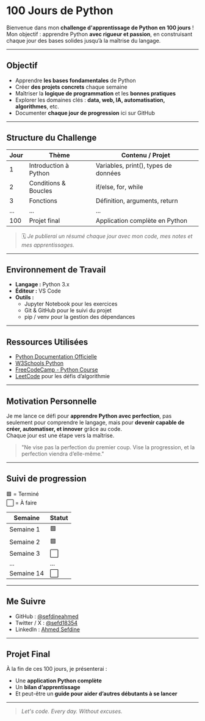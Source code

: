# 100 Jours de Python

Bienvenue dans mon **challenge d'apprentissage de Python en 100 jours** !  
Mon objectif : apprendre Python **avec rigueur et passion**, en construisant chaque jour des bases solides jusqu’à la maîtrise du langage.

---

## Objectif

- Apprendre **les bases fondamentales** de Python  
- Créer **des projets concrets** chaque semaine  
- Maîtriser la **logique de programmation** et les **bonnes pratiques**  
- Explorer les domaines clés : **data, web, IA, automatisation, algorithmes**, etc.  
- Documenter **chaque jour de progression** ici sur GitHub  

---

## Structure du Challenge

| Jour | Thème | Contenu / Projet |
|------|--------|------------------|
| 1 | Introduction à Python | Variables, print(), types de données |
| 2 | Conditions & Boucles | if/else, for, while |
| 3 | Fonctions | Définition, arguments, return |
| ... | ... | ... |
| 100 | Projet final | Application complète en Python |

> 🗓️ *Je publierai un résumé chaque jour avec mon code, mes notes et mes apprentissages.*

---

## Environnement de Travail

- **Langage :** Python 3.x  
- **Éditeur :** VS Code  
- **Outils :**
  - Jupyter Notebook pour les exercices
  - Git & GitHub pour le suivi du projet
  - pip / venv pour la gestion des dépendances

---

## Ressources Utilisées

- [Python Documentation Officielle](https://docs.python.org/fr/3/)
- [W3Schools Python](https://www.w3schools.com/python/)
- [FreeCodeCamp - Python Course](https://www.youtube.com/watch?v=rfscVS0vtbw)
- [LeetCode](https://leetcode.com/) pour les défis d’algorithmie

---

## Motivation Personnelle

Je me lance ce défi pour **apprendre Python avec perfection**, pas seulement pour comprendre le langage, mais pour **devenir capable de créer, automatiser, et innover** grâce au code.  
Chaque jour est une étape vers la maîtrise.

> "Ne vise pas la perfection du premier coup. Vise la progression, et la perfection viendra d’elle-même."

---

## Suivi de progression

🟩 = Terminé  
⬜ = À faire  

| Semaine | Statut |
|----------|---------|
| Semaine 1 | 🟩 |
| Semaine 2 | 🟩 |
| Semaine 3 | ⬜ |
| ... | ... |
| Semaine 14 | ⬜ |

---

## Me Suivre

- GitHub : [@sefdineahmed](https://github.com/sefdineahmed)  
- Twitter / X : [@sefd18354](https://twitter.com/sefd18534)  
- LinkedIn : [Ahmed Sefdine](https://www.linkedin.com/in/sefdineahmed)

---

## Projet Final

À la fin de ces 100 jours, je présenterai :
- Une **application Python complète**
- Un **bilan d’apprentissage**
- Et peut-être un **guide pour aider d’autres débutants à se lancer**

---

> *Let's code. Every day. Without excuses.*  

